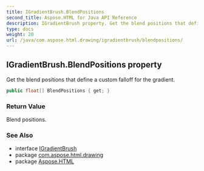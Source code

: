 ```yaml
---
title: IGradientBrush.BlendPositions
second_title: Aspose.HTML for Java API Reference
description: IGradientBrush property. Get the blend positions that define a custom falloff for the gradient
type: docs
weight: 20
url: /java/com.aspose.html.drawing/igradientbrush/blendpositions/
---
```

## IGradientBrush.BlendPositions property

Get the blend positions that define a custom falloff for the gradient.

```java
public float[] BlendPositions { get; }
```

### Return Value

Blend positions.

### See Also

* interface [IGradientBrush](../)
* package [com.aspose.html.drawing](../../igradientbrush/)
* package [Aspose.HTML](../../../)
